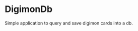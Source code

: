 # DigimonDb
Simple application to query and save digimon cards into a db.
<script src="https://gist.github.com/SleepOnFirewood/fa18120fa3c4c753349cb5cbbb94b4bb.js"></script>
